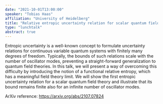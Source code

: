 ```yaml
---
date: "2021-10-01T13:00:00"
speaker: "Tobias Haas"
affiliation: "University of Heidelberg"
title: "Relative entropic uncertainty relation for scalar quantum fields"
type: "lunchtalk"
abstract: true
---
```


Entropic uncertainty is a well-known concept to formulate uncertainty relations for continuous variable quantum systems with finitely many degrees of freedom. Typically, the bounds of such relations scale with the number of oscillator modes, preventing a straight-forward generalization to quantum field theories. In this talk, we will present a way of overcoming this difficulty by introducing the notion of a functional relative entropy, which has a meaningful field theory limit. We will show the first entropic uncertainty relation for a scalar quantum field theory and illustrate that its bound remains finite also for an infinite number of oscillator modes.

ArXiv reference: https://arxiv.org/abs/2107.07824 
